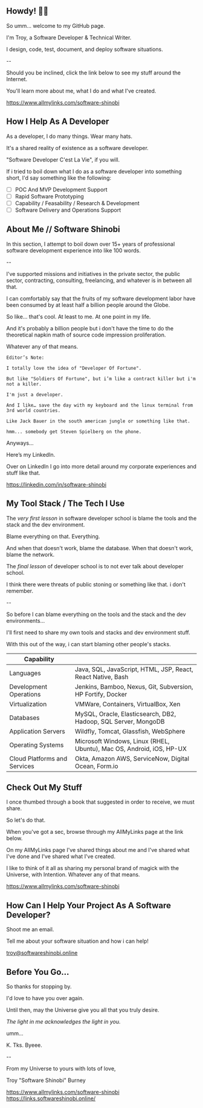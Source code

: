 ## Howdy! 👋👋

So umm... welcome to my GitHub page.

I'm Troy, a Software Developer & Technical Writer.

I design, code, test, document, and deploy software situations.

--

Should you be inclined, click the link below to see my stuff around the Internet.

You'll learn more about me, what I do and what I've created.

[https://www.allmylinks.com/software-shinobi
](https://links.softwareshinobi.online/)

## How I Help As A Developer

As a developer, I do many things. Wear many hats.

It's a shared reality of existence as a software developer.

"Software Developer C'est La Vie", if you will.

If i tried to boil down what I do as a software developer into something short, I'd say something like the following:

- [ ] POC And MVP Development Support
- [ ] Rapid Software Prototyping
- [ ] Capability / Feasability / Research & Development
- [ ] Software Delivery and Operations Support

## About Me // Software Shinobi

In this section, I attempt to boil down over 15+ years of professional software development experience into like 100 words.

--

I've supported missions and initiatives in the private sector, the public sector, contracting, consulting, freelancing, and whatever is in between all that.

I can comfortably say that the fruits of my software development labor have been consumed by at least half a billion people around the Globe.

So like... that's cool. At least to me. At one point in my life.

And it's probably a billion people but i don't have the time to do the theoretical napkin math of source code impression proliferation.

Whatever any of that means.

```
Editor’s Note:

I totally love the idea of "Developer Of Fortune".

But like "Soldiers Of Fortune", but i’m like a contract killer but i'm not a killer.

I'm just a developer.

And I like… save the day with my keyboard and the linux terminal from 3rd world countries.

Like Jack Bauer in the south american jungle or something like that.

hmm... somebody get Steven Spielberg on the phone.
```

Anyways…

Here’s my LinkedIn.

Over on LinkedIn I go into more detail around my corporate experiences and stuff like that.

https://linkedin.com/in/software-shinobi

## My Tool Stack / The Tech I Use

The *very first lesson* in software developer school is blame the tools and the stack and the dev environment.

Blame everything on that. Everything. 

And when that doesn't work, blame the database. When that doesn't work, blame the network.

The *final lesson* of developer school is to not ever talk about developer school.

I think there were threats of public stoning or something like that. i don't remember.

--

So before I can blame everything on the tools and the stack and the dev environments...

I'll first need to share my own tools and stacks and dev environment stuff.

With this out of the way, i can start blaming other people's stacks.

| Capability |  |
|-------------------|--------|
|Languages   |  Java, SQL, JavaScript, HTML, JSP, React, React Native, Bash         
|Development Operations| Jenkins, Bamboo, Nexus, Git, Subversion, HP Fortify, Docker
|Virtualization| VMWare, Containers, VirtualBox, Xen
|Databases| MySQL, Oracle, Elasticsearch, DB2, Hadoop, SQL Server, MongoDB
|Application Servers| Wildfly, Tomcat, Glassfish, WebSphere
|Operating Systems| Microsoft Windows, Linux (RHEL, Ubuntu), Mac OS, Android, iOS, HP-UX
|Cloud Platforms and Services| Okta, Amazon AWS, ServiceNow, Digital Ocean, Form.io

## Check Out My Stuff

I once thumbed through a book that suggested in order to receive, we must share.

So let's do that.

When you've got a sec, browse through my AllMyLinks page at the link below.

On my AllMyLinks page I've shared things about me and I've shared what I've done and I've shared what I've created.

I like to think of it all as sharing my personal brand of magick with the Universe, with Intention. Whatever any of that means.

[https://www.allmylinks.com/software-shinobi
](https://links.softwareshinobi.online/)

## How Can I Help Your Project As A Software Developer?

Shoot me an email.

Tell me about your software situation and how i can help!

troy@softwareshinobi.online

## Before You Go...

So thanks for stopping by.

I'd love to have you over again.

Until then, may the Universe give you all that you truly desire.

*The light in me acknowledges the light in you.*

umm...

K. Tks. Byeee.

--

From my Universe to yours with lots of love,

Troy "Software Shinobi" Burney

[https://www.allmylinks.com/software-shinobi
](https://links.softwareshinobi.online/)https://links.softwareshinobi.online/
